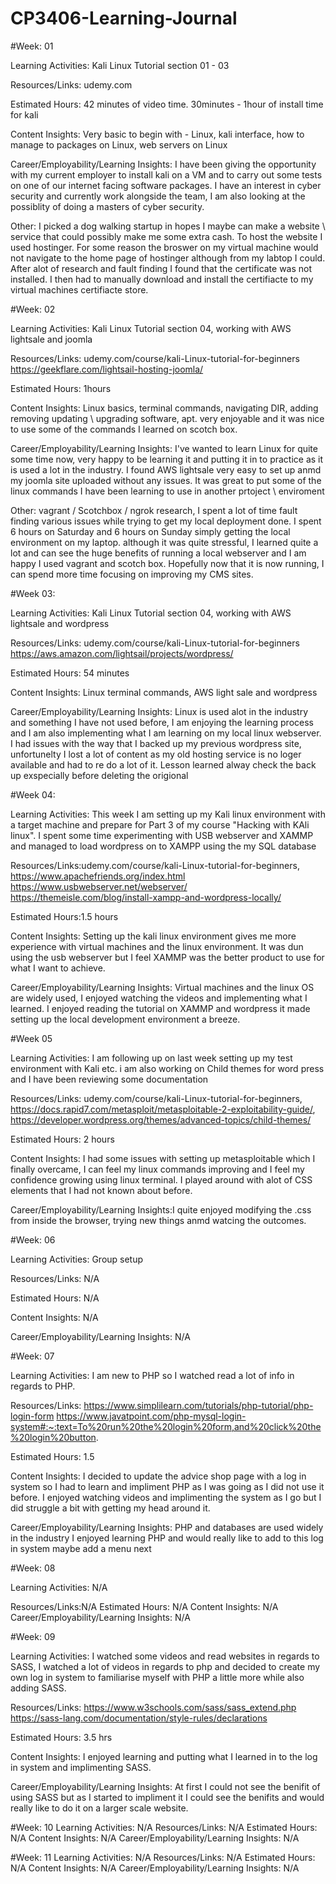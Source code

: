 # CP3406-Learning-Journal



#Week: 01

Learning Activities: Kali Linux Tutorial section 01 - 03

Resources/Links: udemy.com 

Estimated Hours: 42 minutes of video time. 30minutes - 1hour of install time for kali

Content Insights:  Very basic to begin with - Linux, kali interface, how to manage to packages on Linux, web servers on Linux

Career/Employability/Learning Insights: I have been giving the opportunity with my current employer to install kali on a VM and to carry out some tests on one of our internet facing software packages. I have an interest in cyber security and currently work alongside the team, I am also looking at the possiblity of doing a masters of cyber security.  

Other: I picked a dog walking startup in hopes I maybe can make a website \ service that could possibly make me some extra cash. To host the website I used hostinger. For some reason the broswer on my virtual machine would not navigate to the home page of hostinger although from my labtop I could. After alot of research and fault finding I found that the certificate was not installed. I then had to manually download and install the certifiacte to my virtual machines certifiacte store. 




#Week: 02

Learning Activities: Kali Linux Tutorial section 04, working with AWS lightsale and joomla 

Resources/Links: udemy.com/course/kali-Linux-tutorial-for-beginners https://geekflare.com/lightsail-hosting-joomla/ 

Estimated Hours: 1hours

Content Insights: Linux basics, terminal commands, navigating DIR, adding removing updating \ upgrading software, apt. very enjoyable and it was nice to use some of the commands I learned on scotch box.

Career/Employability/Learning Insights: I've wanted to learn Linux for quite some time now, very happy to be learning it and putting it in to practice as it is used a lot in the industry. I found AWS lightsale very easy to set up anmd my joomla site uploaded without any issues. It was great to put some of the linux commands I have been learning to use in another prtoject \ enviroment

Other: vagrant / Scotchbox / ngrok research, I spent a lot of time fault finding various issues while trying to get my local deployment done. I spent 6 hours on Saturday and 6 hours on Sunday simply getting the local environment on my laptop. although it was quite stressful, I learned quite a lot and can see the huge benefits of running a local webserver and I am happy I used vagrant and scotch box. Hopefully now that it is now running, I can spend more time focusing on improving my CMS sites.




#Week 03:

Learning Activities: Kali Linux Tutorial section 04, working with AWS lightsale and wordpress

Resources/Links: udemy.com/course/kali-Linux-tutorial-for-beginners https://aws.amazon.com/lightsail/projects/wordpress/ 

Estimated Hours: 54 minutes

Content Insights: Linux terminal commands, AWS light sale and wordpress

Career/Employability/Learning Insights: Linux is used alot in the industry and something I have not used before, I am enjoying the learning process and I am also implementing what I am learning on my local linux webserver. I had issues with the way that I backed up my previous wordpress site, unfortunelty I lost a lot of content as my old hosting service is no loger available and had to re do a lot of it. Lesson learned alway check the back up exspecially before deleting the origional 



#Week 04:

Learning Activities: This week I am setting up my Kali linux environment with a target machine and prepare for Part 3 of my course "Hacking with KAli linux". I spent some time experimenting with USB webserver and XAMMP and managed to load wordpress on to XAMPP using the my SQL database

Resources/Links:udemy.com/course/kali-Linux-tutorial-for-beginners, https://www.apachefriends.org/index.html https://www.usbwebserver.net/webserver/ https://themeisle.com/blog/install-xampp-and-wordpress-locally/

Estimated Hours:1.5 hours

Content Insights: Setting up the kali linux environment gives me more experience with virtual machines and the linux environment. It was dun using the usb webserver but I feel XAMMP was the better product to use for what I want to achieve.

Career/Employability/Learning Insights: Virtual machines and the linux OS are widely used, I enjoyed watching the videos and implementing what I learned. I enjoyed reading the tutorial  on XAMMP and wordpress it made setting up  the local development environment a breeze.



#Week 05

Learning Activities: I am following up on last week setting up my test environment with Kali etc. i am also working on Child themes for word press and I have been reviewing some documentation

Resources/Links: udemy.com/course/kali-Linux-tutorial-for-beginners, https://docs.rapid7.com/metasploit/metasploitable-2-exploitability-guide/,  https://developer.wordpress.org/themes/advanced-topics/child-themes/

Estimated Hours: 2 hours

Content Insights: I had some issues with setting up metasploitable which I finally overcame, I can feel my linux commands improving and I feel my confidence growing using linux terminal. I played around with alot of CSS elements that I had not known about before.

Career/Employability/Learning Insights:I quite enjoyed modifying the .css from inside the browser, trying new things anmd watcing the outcomes.


#Week: 06

Learning Activities: Group setup

Resources/Links: N/A

Estimated Hours: N/A

Content Insights: N/A

Career/Employability/Learning Insights: N/A


#Week: 07

Learning Activities: I am new to PHP so I watched read a lot of info in regards to PHP. 

Resources/Links: https://www.simplilearn.com/tutorials/php-tutorial/php-login-form https://www.javatpoint.com/php-mysql-login-system#:~:text=To%20run%20the%20login%20form,and%20click%20the%20login%20button.

Estimated Hours: 1.5

Content Insights: I decided to update the advice shop page with a log in system so I had to learn and impliment PHP as I was going as I did not use it before. I enjoyed watching videos and implimenting the system as I go but I did struggle a bit with getting my head around it. 

Career/Employability/Learning Insights: PHP and databases are used widely in the industry I enjoyed learning PHP and would really like to add to this log in system maybe add a menu next


#Week: 08

Learning Activities: N/A

Resources/Links:N/A
Estimated Hours: N/A
Content Insights: N/A
Career/Employability/Learning Insights: N/A


#Week: 09 

Learning Activities: I watched some videos and read websites in regards to SASS, I watched a lot of videos in regards to php and decided to create my own log in system to familiarise myself with PHP a little more while also adding SASS.

Resources/Links: https://www.w3schools.com/sass/sass_extend.php https://sass-lang.com/documentation/style-rules/declarations

Estimated Hours: 3.5 hrs

Content Insights: I enjoyed learning and putting what I learned in to the log in system and implimenting  SASS.

Career/Employability/Learning Insights: At first I could not see the benifit of using SASS but as I started to impliment it I could see the benifits and would really like to do it on a larger scale website.

#Week: 10
Learning Activities: N/A
Resources/Links: N/A
Estimated Hours: N/A
Content Insights: N/A
Career/Employability/Learning Insights: N/A



#Week: 11
Learning Activities: N/A
Resources/Links: N/A
Estimated Hours: N/A
Content Insights: N/A
Career/Employability/Learning Insights: N/A



